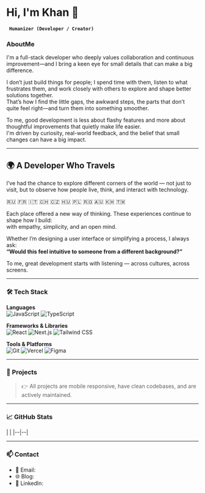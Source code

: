 # Hi, I'm Khan 🌱

**` Humanizer (Developer / Creator)`**

### AboutMe
I'm a full-stack developer who deeply values collaboration and continuous improvement—and I bring a keen eye for small details that can make a big difference.

I don’t just build things for people; I spend time with them, listen to what frustrates them, and work closely with others to explore and shape better solutions together.  
That’s how I find the little gaps, the awkward steps, the parts that don’t quite feel right—and turn them into something smoother.

To me, good development is less about flashy features and more about thoughtful improvements that quietly make life easier.  
I'm driven by curiosity, real-world feedback, and the belief that small changes can have a big impact.

---
## 🌍 A Developer Who Travels

I’ve had the chance to explore different corners of the world — not just to visit, but to observe how people live, think, and interact with technology.

🇷🇺 🇫🇷 🇮🇹 🇨🇭 🇨🇿 🇭🇺 🇵🇱 🇷🇴 🇦🇺 🇰🇭 🇹🇼

Each place offered a new way of thinking. These experiences continue to shape how I build:  
with empathy, simplicity, and an open mind.

Whether I’m designing a user interface or simplifying a process, I always ask:  
**“Would this feel intuitive to someone from a different background?”**

To me, great development starts with listening — across cultures, across screens.



---

### 🛠 Tech Stack

**Languages**  
![JavaScript](https://img.shields.io/badge/JavaScript-F7DF1E?logo=javascript&logoColor=black)
![TypeScript](https://img.shields.io/badge/TypeScript-3178C6?logo=typescript&logoColor=white)

**Frameworks & Libraries**  
![React](https://img.shields.io/badge/React-61DAFB?logo=react&logoColor=black)
![Next.js](https://img.shields.io/badge/Next.js-000?logo=next.js)
![Tailwind CSS](https://img.shields.io/badge/TailwindCSS-38B2AC?logo=tailwind-css&logoColor=white)

**Tools & Platforms**  
![Git](https://img.shields.io/badge/Git-F05032?logo=git&logoColor=white)
![Vercel](https://img.shields.io/badge/Vercel-000?logo=vercel)
![Figma](https://img.shields.io/badge/Figma-F24E1E?logo=figma&logoColor=white)

---

### 🌱 Projects


> 👉 All projects are mobile responsive, have clean codebases, and are actively maintained.

---

### 📈 GitHub Stats

| |
|--|--|

---

### 📫 Contact

- 📧 Email: 
- 🌐 Blog: 
- 💼 LinkedIn:
